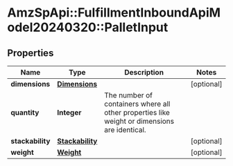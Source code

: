 # AmzSpApi::FulfillmentInboundApiModel20240320::PalletInput

## Properties
Name | Type | Description | Notes
------------ | ------------- | ------------- | -------------
**dimensions** | [**Dimensions**](Dimensions.md) |  | [optional] 
**quantity** | **Integer** | The number of containers where all other properties like weight or dimensions are identical. | 
**stackability** | [**Stackability**](Stackability.md) |  | [optional] 
**weight** | [**Weight**](Weight.md) |  | [optional] 

